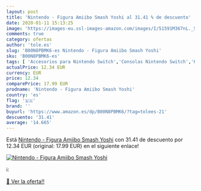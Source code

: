 ```yaml
---
layout: post
title: 'Nintendo - Figura Amiibo Smash Yoshi al 31.41 % de descuento'
date: 2020-01-11 15:13:25
image: 'https://images-eu.ssl-images-amazon.com/images/I/51591M367nL._SL400_.jpg'
comments: true
category: ofertas
author: 'tole.es'
slug: 'B00N8PBMK6-es Nintendo - Figura Amiibo Smash Yoshi'
sku: 'B00N8PBMK6-es'
tags: [ 'Accesorios para Nintendo Switch','Consolas Nintendo Switch','Hardware y juegos para Nintendo Switch','Juegos para Nintendo Switch','Mandos para Nintendo Switch','Videojuegos','nintendo', ]
actualPrice: 12.34 EUR
currency: EUR
price: 12.34
comparePrice: 17.99 EUR
prodname: 'Nintendo - Figura Amiibo Smash Yoshi'
country: 'es'
flag: '🇪🇸'
brand: ''
buyurl: 'https://www.amazon.es/dp/B00N8PBMK6/?tag=tolees-21'
descuento: '31.41'
average: '14.665'
---
```


Está [Nintendo - Figura Amiibo Smash Yoshi](https://www.amazon.es/dp/B00N8PBMK6/?tag=tolees-21) con 31.41 de descuento por 12.34 EUR (original: 17.99 EUR) en el siguiente enlace!

[![Nintendo - Figura Amiibo Smash Yoshi](https://images-eu.ssl-images-amazon.com/images/I/51591M367nL._SL400_.jpg)](https://www.amazon.es/dp/B00N8PBMK6/?tag=tolees-21)

ℹ️:


[🛒 Ver la oferta!!](https://www.amazon.es/dp/B00N8PBMK6/?tag=tolees-21)
